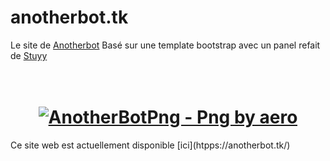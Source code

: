 # anotherbot.tk
Le site de [Anotherbot](https://github.com/valdouz/anotherbot)
Basé sur une template bootstrap avec un panel refait de [Stuyy](https://github.com/stuyy)
<h1 align="center">
  <br>
  <a href="https://github.com/Valdouz/readme_content/blob/main/misaki_mei__anotherbot.png"><img src="https://github.com/Valdouz/readme_content/blob/main/misaki_mei__anotherbot.png" alt="AnotherBotPng - Png by aero"></a>
</h1>  
Ce site web est actuellement disponible [ici](htpps://anotherbot.tk/)